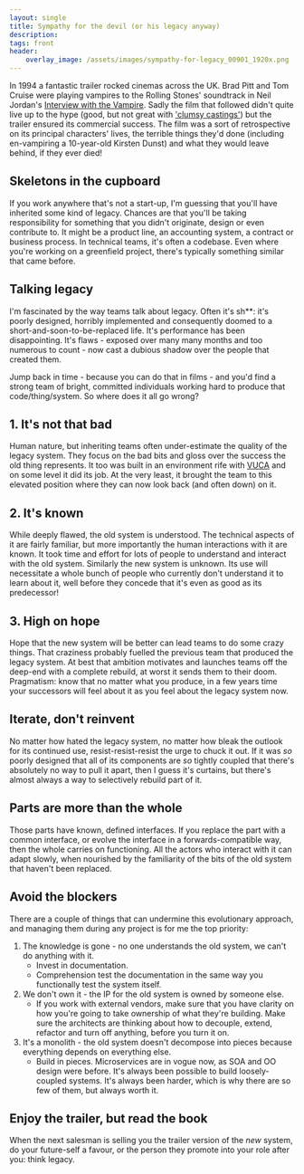 ```yaml
---
layout: single
title: Sympathy for the devil (or his legacy anyway)
description: 
tags: front
header:
    overlay_image: /assets/images/sympathy-for-legacy_00901_1920x.png
---
```


In 1994 a fantastic trailer rocked cinemas across the UK.  Brad Pitt and Tom Cruise were playing vampires to the Rolling Stones' soundtrack in Neil Jordan's [Interview with the Vampire](https://en.wikipedia.org/wiki/Interview_with_the_Vampire_(film)).
Sadly the film that followed didn't quite live up to the hype (good, but not great with ['clumsy castings'](https://www.rottentomatoes.com/m/interview_with_the_vampire/)) but the trailer ensured its commercial success.  The film was a sort of retrospective on its principal characters' lives, the terrible things they'd done (including en-vampiring a 10-year-old Kirsten Dunst) and what they would leave behind, if they ever died!

## Skeletons in the cupboard
If you work anywhere that's not a start-up, I'm guessing that you'll have inherited some kind of legacy.  Chances are that you'll be taking responsibility for something that you didn't originate, design or even contribute to.
It might be a product line, an accounting system, a contract or business process.  In technical teams, it's often a codebase.  Even where you're working on a greenfield project, there's typically something similar that came before.

## Talking legacy
I'm fascinated by the way teams talk about legacy.  Often it's sh**: it's poorly designed, horribly implemented and consequently doomed to a short-and-soon-to-be-replaced life.  It's performance has been disappointing. 
It's flaws - exposed over many many months and too numerous to count - now cast a dubious shadow over the people that created them.

Jump back in time - because you can do that in films - and you'd find a strong team of bright, committed individuals working hard to produce that code/thing/system.  So where does it all go wrong?

## 1. It's not that bad
Human nature, but inheriting teams often under-estimate the quality of the legacy system.  They focus on the bad bits and gloss over the success the old thing represents.  It too was built in an environment rife with [VUCA](/tech/2018/cost-of-collaboration/) and on some level it did its job.  At the very least, it brought the team to this elevated position where they can now look back (and often down) on it.

## 2. It's known
While deeply flawed, the old system is understood.  The technical aspects of it are fairly familiar, but more importantly the human interactions with it are known.  It took time and effort for lots of people to understand and interact with the old system.  Similarly the new system is unknown.  Its use will necessitate a whole bunch of people who currently don't understand it to learn about it, well before they concede that it's even as good as its predecessor!

## 3. High on hope
Hope that the new system will be better can lead teams to do some crazy things.  That craziness probably fuelled the previous team that produced the legacy system.  At best that ambition motivates and launches teams off the deep-end with a complete rebuild, at worst it sends them to their doom.  Pragmatism: know that no matter what you produce, in a few years time your successors will feel about it as you feel about the legacy system now.

## Iterate, don't reinvent
No matter how hated the legacy system, no matter how bleak the outlook for its continued use, resist-resist-resist the urge to chuck it out.  If it was _so_ poorly designed that all of its components are _so_ tightly coupled that there's absolutely no way to pull it apart, then I guess it's curtains, but there's almost always a way to selectively rebuild part of it.

## Parts are more than the whole
Those parts have known, defined interfaces.  If you replace the part with a common interface, or evolve the interface in a forwards-compatible way, then the whole carries on functioning.  All the actors who interact with it can adapt slowly, when nourished by the familiarity of the bits of the old system that haven't been replaced.

## Avoid the blockers
There are a couple of things that can undermine this evolutionary approach, and managing them during any project is for me the top priority:
1. The knowledge is gone - no one understands the old system, we can't do anything with it.
    + Invest in documentation.
    + Comprehension test the documentation in the same way you functionally test the system itself.
2. We don't own it - the IP for the old system is owned by someone else.
    + If you work with external vendors, make sure that you have clarity on how you're going to take ownership of what they're building.  Make sure the architects are thinking about how to decouple, extend, refactor and turn off anything, before you turn it on.
3. It's a monolith - the old system doesn't decompose into pieces because everything depends on everything else.
    + Build in pieces.  Microservices are in vogue now, as SOA and OO design were before.  It's always been possible to build loosely-coupled systems.  It's always been harder, which is why there are so few of them, but always worth it. 

## Enjoy the trailer, but read the book
When the next salesman is selling you the trailer version of the _new_ system, do your future-self a favour, or the person they promote into your role after you: think legacy.
